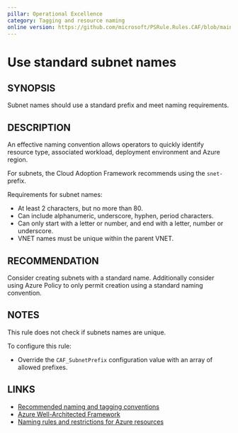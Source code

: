 ```yaml
---
pillar: Operational Excellence
category: Tagging and resource naming
online version: https://github.com/microsoft/PSRule.Rules.CAF/blob/main/docs/rules/en/CAF.Name.Subnet.md
---
```


# Use standard subnet names

## SYNOPSIS

Subnet names should use a standard prefix and meet naming requirements.

## DESCRIPTION

An effective naming convention allows operators to quickly identify resource type, associated workload,
deployment environment and Azure region.

For subnets, the Cloud Adoption Framework recommends using the `snet-` prefix.

Requirements for subnet names:

- At least 2 characters, but no more than 80.
- Can include alphanumeric, underscore, hyphen, period characters.
- Can only start with a letter or number, and end with a letter, number or underscore.
- VNET names must be unique within the parent VNET.

## RECOMMENDATION

Consider creating subnets with a standard name.
Additionally consider using Azure Policy to only permit creation using a standard naming convention.

## NOTES

This rule does not check if subnets names are unique.

To configure this rule:

- Override the `CAF_SubnetPrefix` configuration value with an array of allowed prefixes.

## LINKS

- [Recommended naming and tagging conventions](https://docs.microsoft.com/en-us/azure/cloud-adoption-framework/ready/azure-best-practices/naming-and-tagging)
- [Azure Well-Architected Framework](https://docs.microsoft.com/en-gb/azure/architecture/framework/devops/app-design#tagging-and-resource-naming)
- [Naming rules and restrictions for Azure resources](https://docs.microsoft.com/en-us/azure/azure-resource-manager/management/resource-name-rules)
